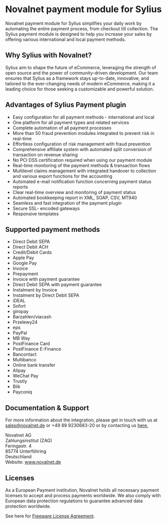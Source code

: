 # Novalnet payment module for Sylius

Novalnet payment module for Sylius simplifies your daily work by automating the entire payment process, from checkout till collection. The Sylius payment module is designed to help you increase your sales by offering various international and local payment methods.

## Why Sylius with Novalnet? 

Sylius aim to shape the future of eCommerce, leveraging the strength of open source and the power of community-driven development. Our team ensures that Sylius as a framework stays up-to-date, innovative, and tailored to the ever-changing needs of modern eCommerce, making it a leading choice for those seeking a customizable and powerful solution. 

## Advantages of Sylius Payment plugin
- Easy configuration for all payment methods - international and local
- One platform for all payment types and related services
- Complete automation of all payment processes
- More than 50 fraud prevention modules integrated to prevent risk in real-time
- Effortless configuration of risk management with fraud prevention
- Comprehensive affiliate system with automated split conversion of transaction on revenue sharing
- No PCI DSS certification required when using our payment module
- Real-time monitoring of the payment methods & transaction flows 
- Multilevel claims management with integrated handover to collection and various export functions for the accounting
- Automated e-mail notification function concerning payment status reports
- Clear real-time overview and monitoring of payment status
- Automated bookkeeping report in XML, SOAP, CSV, MT940
- Seamless and fast integration of the payment plugin
- Secure SSL- encoded gateways
- Responsive templates

## Supported payment methods

- Direct Debit SEPA
- Direct Debit ACH
- Credit/Debit Cards
- Apple Pay
- Google Pay
- Invoice
- Prepayment
- Invoice with payment guarantee
- Direct Debit SEPA with payment guarantee
- Instalment by Invoice
- Instalment by Direct Debit SEPA
- iDEAL
- Sofort
- giropay
- Barzahlen/viacash
- Przelewy24
- eps
- PayPal
- MB Way
- PostFinance Card
- PostFinance E-Finance
- Bancontact
- Multibanco
- Online bank transfer
- Alipay
- WeChat Pay
- Trustly
- Blik
- Payconiq

## Documentation & Support
For more information about the integration, please get in touch with us at sales@novalnet.de or +49 89 9230683-20 or by contacting us <a href="https://www.novalnet.de/kontakt/sales"> here.</a>

Novalnet AG<br>
Zahlungsinstitut (ZAG)<br>
Feringastr. 4<br>
85774 Unterföhring<br>
Deutschland<br>
Website: <a href= "https://www.novalnet.de/"> www.novalnet.de </a>

## Licenses

As a European Payment institution, Novalnet holds all necessary payment licenses to accept and process payments worldwide. We also comply with European data protection regulations to guarantee advanced data protection worldwide.  

See here for [Freeware License Agreement](https://www.novalnet.com/payment-plugins-free-license/).
